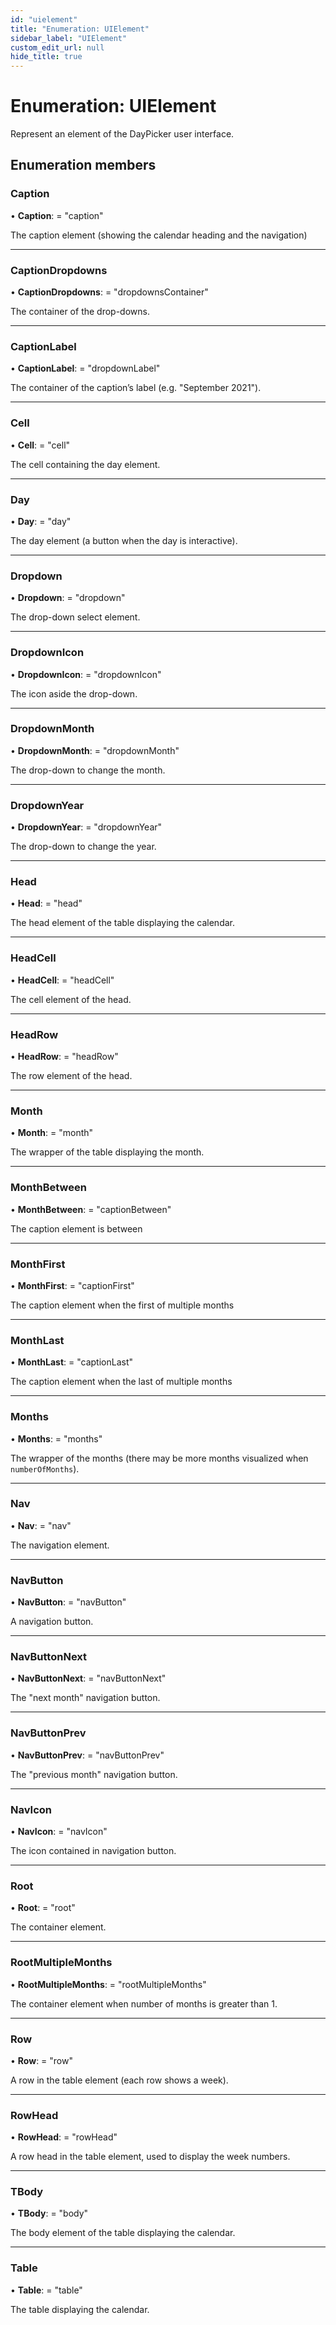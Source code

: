 ```yaml
---
id: "uielement"
title: "Enumeration: UIElement"
sidebar_label: "UIElement"
custom_edit_url: null
hide_title: true
---
```


# Enumeration: UIElement

Represent an element of the DayPicker user interface.

## Enumeration members

### Caption

• **Caption**: = "caption"

The caption element (showing the calendar heading and the navigation)

___

### CaptionDropdowns

• **CaptionDropdowns**: = "dropdownsContainer"

The container of the drop-downs.

___

### CaptionLabel

• **CaptionLabel**: = "dropdownLabel"

The container of the caption’s label (e.g. "September 2021").

___

### Cell

• **Cell**: = "cell"

The cell containing the day element.

___

### Day

• **Day**: = "day"

The day element (a button when the day is interactive).

___

### Dropdown

• **Dropdown**: = "dropdown"

The drop-down select element.

___

### DropdownIcon

• **DropdownIcon**: = "dropdownIcon"

The icon aside the drop-down.

___

### DropdownMonth

• **DropdownMonth**: = "dropdownMonth"

The drop-down to change the month.

___

### DropdownYear

• **DropdownYear**: = "dropdownYear"

The drop-down to change the year.

___

### Head

• **Head**: = "head"

The head element of the table displaying the calendar.

___

### HeadCell

• **HeadCell**: = "headCell"

The cell element of the head.

___

### HeadRow

• **HeadRow**: = "headRow"

The row element of the head.

___

### Month

• **Month**: = "month"

The wrapper of the table displaying the month.

___

### MonthBetween

• **MonthBetween**: = "captionBetween"

The caption element is between

___

### MonthFirst

• **MonthFirst**: = "captionFirst"

The caption element when the first of multiple months

___

### MonthLast

• **MonthLast**: = "captionLast"

The caption element when the last of multiple months

___

### Months

• **Months**: = "months"

The wrapper of the months (there may be more months visualized when `numberOfMonths`).

___

### Nav

• **Nav**: = "nav"

The navigation element.

___

### NavButton

• **NavButton**: = "navButton"

A navigation button.

___

### NavButtonNext

• **NavButtonNext**: = "navButtonNext"

The "next month" navigation button.

___

### NavButtonPrev

• **NavButtonPrev**: = "navButtonPrev"

The "previous month" navigation button.

___

### NavIcon

• **NavIcon**: = "navIcon"

The icon contained in navigation button.

___

### Root

• **Root**: = "root"

The container element.

___

### RootMultipleMonths

• **RootMultipleMonths**: = "rootMultipleMonths"

The container element when number of months is greater than 1.

___

### Row

• **Row**: = "row"

A row in the table element (each row shows a week).

___

### RowHead

• **RowHead**: = "rowHead"

A row head in the table element, used to display the week numbers.

___

### TBody

• **TBody**: = "body"

The body element of the table displaying the calendar.

___

### Table

• **Table**: = "table"

The table displaying the calendar.
